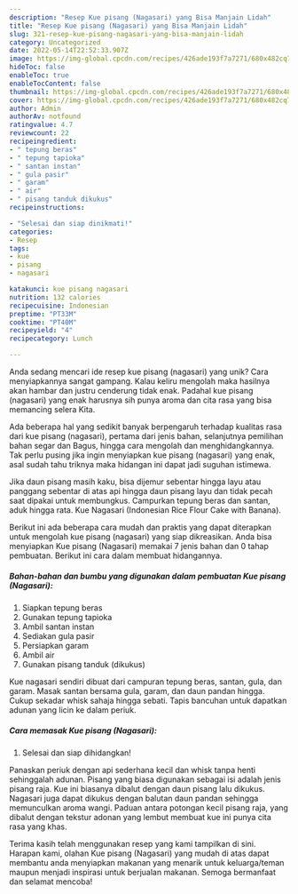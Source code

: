 ```yaml
---
description: "Resep Kue pisang (Nagasari) yang Bisa Manjain Lidah"
title: "Resep Kue pisang (Nagasari) yang Bisa Manjain Lidah"
slug: 321-resep-kue-pisang-nagasari-yang-bisa-manjain-lidah
category: Uncategorized
date: 2022-05-14T22:52:33.907Z
image: https://img-global.cpcdn.com/recipes/426ade193f7a7271/680x482cq70/kue-pisang-nagasari-foto-resep-utama.jpg
hideToc: false
enableToc: true
enableTocContent: false
thumbnail: https://img-global.cpcdn.com/recipes/426ade193f7a7271/680x482cq70/kue-pisang-nagasari-foto-resep-utama.jpg
cover: https://img-global.cpcdn.com/recipes/426ade193f7a7271/680x482cq70/kue-pisang-nagasari-foto-resep-utama.jpg
author: Admin
authorAv: notfound
ratingvalue: 4.7
reviewcount: 22
recipeingredient:
- " tepung beras"
- " tepung tapioka"
- " santan instan"
- " gula pasir"
- " garam"
- " air"
- " pisang tanduk dikukus"
recipeinstructions:

- "Selesai dan siap dinikmati!"
categories:
- Resep
tags:
- kue
- pisang
- nagasari

katakunci: kue pisang nagasari 
nutrition: 132 calories
recipecuisine: Indonesian
preptime: "PT33M"
cooktime: "PT40M"
recipeyield: "4"
recipecategory: Lunch

---
```





Anda sedang mencari ide resep kue pisang (nagasari) yang unik? Cara menyiapkannya sangat gampang. Kalau keliru mengolah maka hasilnya akan hambar dan justru cenderung tidak enak. Padahal kue pisang (nagasari) yang enak harusnya sih punya aroma dan cita rasa yang bisa memancing selera Kita.





Ada beberapa hal yang sedikit banyak berpengaruh terhadap kualitas rasa dari kue pisang (nagasari), pertama dari jenis bahan, selanjutnya pemilihan bahan segar dan Bagus, hingga cara mengolah dan menghidangkannya. Tak perlu pusing jika ingin menyiapkan kue pisang (nagasari) yang enak,      asal sudah tahu triknya maka hidangan ini dapat jadi suguhan istimewa.














Jika daun pisang masih kaku, bisa dijemur sebentar hingga layu atau panggang sebentar di atas api hingga daun pisang layu dan tidak pecah saat dipakai untuk membungkus. Campurkan tepung beras dan santan, aduk hingga rata. Kue Nagasari (Indonesian Rice Flour Cake with Banana).






Berikut ini ada beberapa cara mudah dan praktis yang dapat diterapkan untuk mengolah kue pisang (nagasari) yang siap dikreasikan. Anda bisa menyiapkan Kue pisang (Nagasari) memakai 7 jenis bahan dan 0 tahap pembuatan. Berikut ini cara dalam membuat hidangannya.

<!--inarticleads1-->

##### Bahan-bahan dan bumbu yang digunakan dalam pembuatan Kue pisang (Nagasari):

1. Siapkan  tepung beras
1. Gunakan  tepung tapioka
1. Ambil  santan instan
1. Sediakan  gula pasir
1. Persiapkan  garam
1. Ambil  air
1. Gunakan  pisang tanduk (dikukus)


Kue nagasari sendiri dibuat dari campuran tepung beras, santan, gula, dan garam. Masak santan bersama gula, garam, dan daun pandan hingga. Cukup sekadar whisk sahaja hingga sebati. Tapis bancuhan untuk dapatkan adunan yang licin ke dalam periuk. 

<!--inarticleads2-->

##### Cara memasak Kue pisang (Nagasari):


1. Selesai dan siap dihidangkan!

Panaskan periuk dengan api sederhana kecil dan whisk tanpa henti sehinggalah adunan. Pisang yang biasa digunakan sebagai isi adalah jenis pisang raja. Kue ini biasanya dibalut dengan daun pisang lalu dikukus. Nagasari juga dapat dikukus dengan balutan daun pandan sehingga memunculkan aroma wangi. Paduan antara potongan kecil pisang raja, yang dibalut dengan tekstur adonan yang lembut membuat kue ini punya cita rasa yang khas. 

Terima kasih telah menggunakan resep yang kami tampilkan di sini. Harapan kami, olahan Kue pisang (Nagasari) yang mudah di atas dapat membantu anda menyiapkan makanan yang menarik untuk keluarga/teman maupun menjadi inspirasi untuk berjualan makanan. Semoga bermanfaat dan selamat mencoba!
